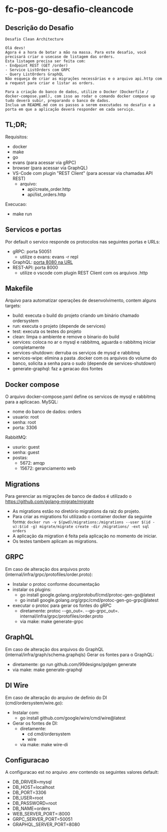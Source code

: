 # fc-pos-go-desafio-cleancode

## Descrição do Desafio
```
Desafio Clean Architecture

Olá devs!
Agora é a hora de botar a mão na massa. Para este desafio, você precisará criar o usecase de listagem das orders.
Esta listagem precisa ser feita com:
- Endpoint REST (GET /order)
- Service ListOrders com GRPC
- Query ListOrders GraphQL
Não esqueça de criar as migrações necessárias e o arquivo api.http com a request para criar e listar as orders.

Para a criação do banco de dados, utilize o Docker (Dockerfile / docker-compose.yaml), com isso ao rodar o comando docker compose up tudo deverá subir, preparando o banco de dados.
Inclua um README.md com os passos a serem executados no desafio e a porta em que a aplicação deverá responder em cada serviço.
```
## TL;DR;

Requisitos:
- docker
- make
- go
- evans (para acessar via gRPC)
- browser (para acessar via GraphQL)
- VS-Code com plugin "REST Client" (para acessar via chamadas API REST)
  - arquivo:
    -  api/create_order.http
    -  api/list_orders.http

Execucao:
- make run


## Servicos e portas

Por default o servico responde os protocolos nas seguintes portas e URLs:
- gRPC: porta 50051
  - utilize o evans: evans -r repl
- GraphQL: [porta 8080 na URL](http://localhost:8080/)
- REST-API: porta 8000
  - utilize o vscode com plugin REST Client com os arquivos .http

## Makefile
Arquivo para automatizar operações de desenvolvimento, contem alguns targets:
- build: executa o build do projeto criando um binário chamado ordersystem
- run: executa o projeto (depende de services)
- test: executa os testes do projeto
- clean: limpa o ambiente e remove o binario do build
- services: coloca no ar o mysql e rabbitmq, aguarda o rabbitmq iniciar completamente
- services-shutdown: derruba os serviços de mysql e rabbitmq
- services-wipe: elimina a pasta .docker com os arquivos do volume do banco, solicita a senha para o sudo (depende de services-shutdown)
- generate-graphql: faz a geracao dos fontes

## Docker compose

O arquivo docker-compose.yaml define os servicos de mysql e rabbitmq para a aplicacao.
MySQL:
- nome do banco de dados: orders
- usuario: root
- senha: root
- porta: 3306

RabbitMQ:
- usurio: guest
- senha: guest
- postas:
  - 5672: amqp
  - 15672: geranciamento web

## Migrations

Para gerenciar as migrações de banco de dados é utilizado o https://github.com/golang-migrate/migrate
- As migrations estão no diretório migrations da raiz do projeto.
- Para criar as migrations foi utilizado o container docker da seguinte forma:
  ```docker run -v $(pwd)/migrations:/migrations --user $(id -u):$(id -g) migrate/migrate create -dir /migrations/ -ext sql orders```
- A aplicação da migration é feita pela aplicação no momento de iniciar.
- Os testes tambem aplicam as migrations.

## GRPC

Em caso de alteração dos arquivos proto (internal/infra/grpc/protofiles/order.proto):
- Instalar o protoc conforme documentação
- instalar os plugins:
  - go install google.golang.org/protobuf/cmd/protoc-gen-go@latest
  - go install google.golang.org/grpc/cmd/protoc-gen-go-grpc@latest
- executar o protoc para gerar os fontes do gRPC
  - diretamente: protoc --go_out=. --go-grpc_out=. internal/infra/grpc/protofiles/order.proto
  - via make: make generate-grpc

## GraphQL

Em caso de alteração dos arquivos do GraphQL (internal/infra/graph/schema.graphqls)
Gerar os fontes para o GraphQL:
- diretamente: go run github.com/99designs/gqlgen generate
- via make: make generate-graphql

## DI Wire

Em caso de alteração do arquivo de definio do DI (cmd/ordersystem/wire.go):
- Instalar com:
  - go install github.com/google/wire/cmd/wire@latest
- Gerar os fontes de DI:
  - diretamente:
    - cd cmd/ordersystem
    - wire
  - via make: make wire-di

## Configuracao

A configuracao est no arquivo .env contendo os seguintes valores default:
- DB_DRIVER=mysql
- DB_HOST=localhost
- DB_PORT=3306
- DB_USER=root
- DB_PASSWORD=root
- DB_NAME=orders
- WEB_SERVER_PORT=:8000
- GRPC_SERVER_PORT=50051
- GRAPHQL_SERVER_PORT=8080


